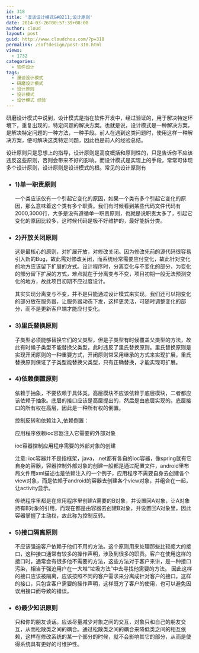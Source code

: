 ```yaml
---
id: 318
title: '漫谈设计模式&#8211;设计原则'
date: 2014-03-26T00:57:39+08:00
author: cloud
layout: post
guid: http://www.cloudchou.com/?p=318
permalink: /softdesign/post-318.html
views:
  - 1732
categories:
  - 软件设计
tags:
  - 漫谈设计模式
  - 研磨设计模式
  - 设计原则
  - 设计模式
  - 设计模式 经验
---
```

<p>研磨设计模式中说到，设计模式是指在软件开发中，经过验证的，用于解决特定环境下，重复出现的，特定问题的解决方案。也就是说，设计模式是一种解决方案，是解决特定问题的一种方法，一种手段。前人在遇到这类问题时，使用这样一种解决方案，便可解决这类特定问题，因此也是前人的经验总结。</p>

<p>设计原则只是思想上的指导，设计原则是高度概括和原则性的，只是告诉你不应该违反这些原则，否则会带来不好的影响。而设计模式是实现上的手段，常常可体现多个设计原则，设计原则是设计模式的根。常见的设计原则有</p>
<ul>
<li>
 <h3>1)单一职责原则</h3>
 <p>
 一个类应该仅有一个引起它变化的原因，如果一个类有多个引起它变化的原因，那么意味着这个类有多个职责。我们有时候看到某些代码文件代码有2000,3000行，大多是没有遵循单一职责原则，也就是说职责太多了，引起它变化的原因比较多，这时候代码是极不好维护的，最好能拆分类。
 </p>
</li>
<li>
 <h3>2)开放关闭原则</h3>
 <p>
 这是最核心的原则，对扩展开放，对修改关闭。因为修改先前的源代码很容易引入新的Bug，故此需对修改关闭，而系统经常需要应付变化，故此针对变化的地方应该留下扩展的方式。设计程序时，分离变化与不变化的部分，为变化的部分留下扩展的方式，难点就在于分离变与不变，项目初期一般无法预测变化的地方，故此项目初期不应过度设计。</p>
<p>其实实现分离变与不变，并不是只能通过设计模式来实现，我们还可以把变化的部分放在服务器，让服务器动态下发，这样更灵活，可随时调整变化的部分，而不是更新客户端才能应付变化。
 </p>
</li>
<li>
 <h3>3)里氏替换原则</h3>
 <p>
 子类型必须能够替换它们的父类型，但是子类型有时候覆盖父类型的方法，故此有时候子类型不能替换父类型，此时违反了里氏替换原则。里氏替换原则是实现开闭原则的一种重要方式，开闭原则常采用继承的方式来实现扩展，里氏替换原则保证了子类型能替换父类型，只有正确替换，才能实现可扩展。
 </p>
</li>
<li>
 <h3>4)依赖倒置原则</h3>
 <p>依赖于抽象，不要依赖于具体类。高层模块不应该依赖于底层模块，二者都应该依赖于抽象。底层的接口应该是高层提出的，然后是由底层实现的。底层接口的所有权在高层，因此是一种所有权的倒置。</p>
<p>控制反转和依赖注入,依赖倒置：</p>
<p>应用程序依赖ioc容器注入它需要的外部对象</p>
<p>ioc容器控制应用程序需要的外部对象的创建</p>
<p>注意:  ioc容器并不是指框架，java，.net都有各自的ioc容器，像spring就有它自身的容器，容器控制外部对象的创建一般都是通过配置文件，android里布局文件用xml描述也是依赖注入的一个例子，应用程序不需要自身去创建各个view对象，而是依赖于android的容器去创建各个view对象，并组合在一起，让activity显示。</p>
<p>传统程序里都是在应用程序里创建A需要的B对象，并设置回A对象，让A对象持有B对象的引用，而现在都是由容器去创建B对象，并设置回A对象里，因此容器掌握了主动权，故此称为控制反转。</p>

</li>
<li>
 <h3>5)接口隔离原则</h3>
 <p>
 不应该强迫客户依赖于他们不用的方法。这个原则用来处理那些比较庞大的接口，这种接口通常有较多的操作声明，涉及到很多的职责。客户在使用这样的接口时，通常会有很多他不需要的方法，这些方法对于客户来讲，是一种接口污染，相当于强迫用户在一大堆“垃圾方法”中去寻找他需要的方法。
因此这样的接口应该被隔离，应该按照不同的客户需求来分离成针对客户的接口。这样的接口，只包含客户需要的操作声明，这样既方了客户的使用，也可以避免因误用接口而导致的错误。
 </p>
</li>
<li>
 <h3>6)最少知识原则</h3>
 <p>
 只和你的朋友谈话。应该尽量减少对象之间的交互，对象只和自己的朋友交互，从而松散类之间的耦合。通过松散类之间的耦合来降低类之间的相互依赖，这样在修改系统的某一个部分的时候，就不会影响其它的部分，从而是使得系统具有更好的可维护性。
 </p>
</li>
</ul>

